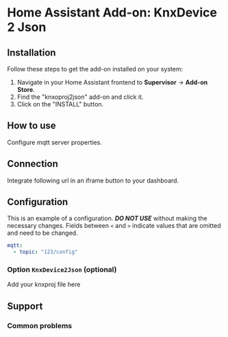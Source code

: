 # Home Assistant Add-on: KnxDevice 2 Json

## Installation

Follow these steps to get the add-on installed on your system:

1. Navigate in your Home Assistant frontend to **Supervisor** -> **Add-on Store**.
2. Find the "knxoproj2json" add-on and click it.
3. Click on the "INSTALL" button.

## How to use

Configure mqtt server properties.

## Connection

Integrate following url in an iframe button to your dashboard.

## Configuration

This is an example of a configuration. **_DO NOT USE_** without making the necessary changes.
Fields between `<` and `>` indicate values that are omitted and need to be changed.

```yaml
mqtt:
  - topic: "123/config"
```

### Option `KnxDevice2Json` (optional)

Add your knxproj file here

## Support

### Common problems
